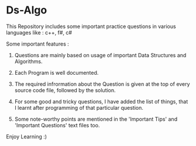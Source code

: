 # Ds-Algo

This Repository includes some important practice questions in various languages like : c++, f#, c#

Some important features :
1. Questions are mainly based on usage of important Data Structures and Algorithms.

2. Each Program is well documented.

3. The required infrormation about the Question is given at the top of every source code file, followed by the solution.

4. For some good and tricky questions, I have added the list of things, that I learnt after programming of that particular question.  

5. Some note-worthy points are mentioned in the 'Important Tips' and 'Important Questions' text files too.


Enjoy Learning :)
